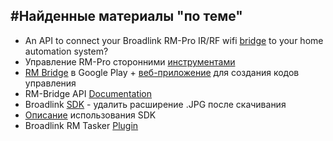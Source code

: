 #Найденные материалы "по теме"
---
* An API to connect your Broadlink RM-Pro IR/RF wifi [bridge] to your home automation system?
* Управление RM-Pro сторонними [инструментами]
* [RM Bridge] в Google Play + [веб-приложение] для создания кодов управления
* RM-Bridge API [Documentation]
* Broadlink [SDK] - удалить расширение .JPG после скачивания
* [Описание] использования SDK
* Broadlink RM Tasker [Plugin]


[bridge]: http://milillicuti.com/an-api-to-connect-your-broadlink-rm-pro-irrf-wifi-bridge-to-your-home-automation-system/
[инструментами]: http://broadlink.ru/topic/37/upravlenie-rmpro-storonnimi-instrumentami/
[RM Bridge]: https://play.google.com/store/apps/details?id=de.fun2code.android.rmbridge
[веб-приложение]: http://rm-bridge.fun2code.de/rm_manage/index.html
[Documentation]: http://rm-bridge.fun2code.de/downloads/RMBridge-APIDocumentation.pdf
[SDK]: https://drive.google.com/a/polytechnic.co.cc/file/d/0B65vYtefY0h2d1NZbEtCUFgwc2hCeHNXMnFmOEdRU1VrcUl3/view
[Описание]: https://drive.google.com/a/polytechnic.co.cc/file/d/0B65vYtefY0h2aE1LdWF5RG9sX00/view
[Plugin]: https://play.google.com/store/apps/details?id=us.originally.tasker
